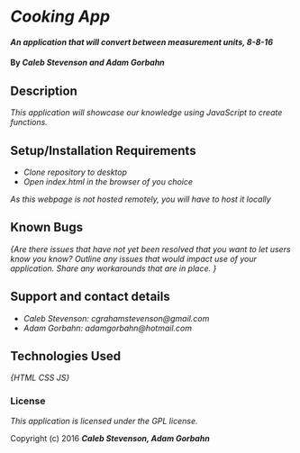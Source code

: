 # _Cooking App_

#### _An application that will convert between measurement units, 8-8-16_

#### By _**Caleb Stevenson and Adam Gorbahn**_

## Description

_This application will showcase our knowledge using JavaScript to create functions._

## Setup/Installation Requirements

* _Clone repository to desktop_
* _Open index.html in the browser of you choice_

_As this webpage is not hosted remotely, you will have to host it locally_

## Known Bugs

_{Are there issues that have not yet been resolved that you want to let users know you know?  Outline any issues that would impact use of your application.  Share any workarounds that are in place. }_

## Support and contact details

* _Caleb Stevenson: cgrahamstevenson@gmail.com_
* _Adam Gorbahn: adamgorbahn@hotmail.com_

## Technologies Used

_{HTML
  CSS
  JS}_

### License

*This application is licensed under the GPL license.*

Copyright (c) 2016 **_Caleb Stevenson, Adam Gorbahn_**
